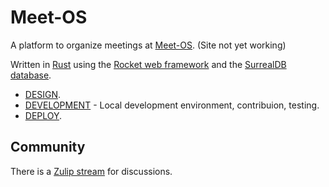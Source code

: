 # Meet-OS

A platform to organize meetings at [Meet-OS](https://meet-os.com/). (Site not yet working)

Written in [Rust](https://www.rust-lang.org/) using the [Rocket web framework](https://rocket.rs/) and the [SurrealDB database](https://surrealdb.com/).


* [DESIGN](/docs/DESIGN).
* [DEVELOPMENT](/docs/DEVELOPMENT) - Local development environment, contribuion, testing.
* [DEPLOY](/docs/DEPLOY).

## Community

There is a [Zulip stream](https://osdc.zulipchat.com/#narrow/stream/422181-meet-os) for discussions.
